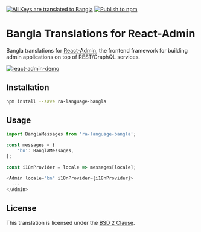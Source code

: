 [![All Keys are translated to Bangla](https://github.com/nokibsarkar/ra-language-bangla/actions/workflows/testing.yml/badge.svg?event=push)](https://github.com/nokibsarkar/ra-language-bangla/actions/workflows/testing.yml) [![Publish to npm](https://github.com/nokibsarkar/ra-language-bangla/actions/workflows/npm-publish.yml/badge.svg?event=release)](https://github.com/nokibsarkar/ra-language-bangla/actions/workflows/npm-publish.yml)
# Bangla Translations for React-Admin

Bangla translations for [React-Admin](https://github.com/marmelab/react-admin), the frontend framework for building admin applications on top of REST/GraphQL services.

[![react-admin-demo](https://marmelab.com/react-admin/img/react-admin-demo-still.png)](https://vimeo.com/268958716)

## Installation

```sh
npm install --save ra-language-bangla
```

## Usage

```js
import BanglaMessages from 'ra-language-bangla';

const messages = {
    'bn': BanglaMessages,
};

const i18nProvider = locale => messages[locale];

<Admin locale="bn" i18nProvider={i18nProvider}>
  ...
</Admin>
```
## License

This translation is licensed under the [BSD 2 Clause](LICENSE.md).